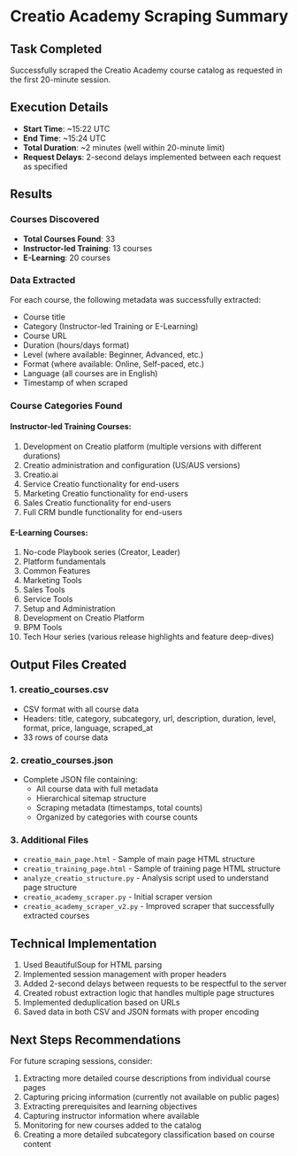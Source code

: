 # Creatio Academy Scraping Summary

## Task Completed

Successfully scraped the Creatio Academy course catalog as requested in the
first 20-minute session.

## Execution Details

- **Start Time**: ~15:22 UTC
- **End Time**: ~15:24 UTC
- **Total Duration**: ~2 minutes (well within 20-minute limit)
- **Request Delays**: 2-second delays implemented between each request as
  specified

## Results

### Courses Discovered

- **Total Courses Found**: 33
- **Instructor-led Training**: 13 courses
- **E-Learning**: 20 courses

### Data Extracted

For each course, the following metadata was successfully extracted:

- Course title
- Category (Instructor-led Training or E-Learning)
- Course URL
- Duration (hours/days format)
- Level (where available: Beginner, Advanced, etc.)
- Format (where available: Online, Self-paced, etc.)
- Language (all courses are in English)
- Timestamp of when scraped

### Course Categories Found

#### Instructor-led Training Courses:

1. Development on Creatio platform (multiple versions with different durations)
2. Creatio administration and configuration (US/AUS versions)
3. Creatio.ai
4. Service Creatio functionality for end-users
5. Marketing Creatio functionality for end-users
6. Sales Creatio functionality for end-users
7. Full CRM bundle functionality for end-users

#### E-Learning Courses:

1. No-code Playbook series (Creator, Leader)
2. Platform fundamentals
3. Common Features
4. Marketing Tools
5. Sales Tools
6. Service Tools
7. Setup and Administration
8. Development on Creatio Platform
9. BPM Tools
10. Tech Hour series (various release highlights and feature deep-dives)

## Output Files Created

### 1. creatio_courses.csv

- CSV format with all course data
- Headers: title, category, subcategory, url, description, duration, level,
  format, price, language, scraped_at
- 33 rows of course data

### 2. creatio_courses.json

- Complete JSON file containing:
  - All course data with full metadata
  - Hierarchical sitemap structure
  - Scraping metadata (timestamps, total counts)
  - Organized by categories with course counts

### 3. Additional Files

- `creatio_main_page.html` - Sample of main page HTML structure
- `creatio_training_page.html` - Sample of training page HTML structure
- `analyze_creatio_structure.py` - Analysis script used to understand page
  structure
- `creatio_academy_scraper.py` - Initial scraper version
- `creatio_academy_scraper_v2.py` - Improved scraper that successfully extracted
  courses

## Technical Implementation

1. Used BeautifulSoup for HTML parsing
2. Implemented session management with proper headers
3. Added 2-second delays between requests to be respectful to the server
4. Created robust extraction logic that handles multiple page structures
5. Implemented deduplication based on URLs
6. Saved data in both CSV and JSON formats with proper encoding

## Next Steps Recommendations

For future scraping sessions, consider:

1. Extracting more detailed course descriptions from individual course pages
2. Capturing pricing information (currently not available on public pages)
3. Extracting prerequisites and learning objectives
4. Capturing instructor information where available
5. Monitoring for new courses added to the catalog
6. Creating a more detailed subcategory classification based on course content
